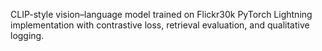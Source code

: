 CLIP-style vision–language model trained on Flickr30k
PyTorch Lightning implementation with contrastive loss, retrieval evaluation, and qualitative logging.